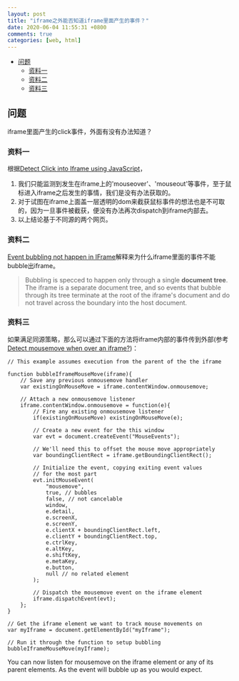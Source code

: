 ```yaml
---
layout: post
title: "iframe之外能否知道iframe里面产生的事件？"
date: 2020-06-04 11:55:31 +0800
comments: true
categories: [web, html]
---
```


<!-- more -->

<!-- TOC -->

- [问题](#问题)
    - [资料一](#资料一)
    - [资料二](#资料二)
    - [资料三](#资料三)

<!-- /TOC -->

<a id="markdown-问题" name="问题"></a>

## 问题
iframe里面产生的click事件，外面有没有办法知道？

<a id="markdown-资料一" name="资料一"></a>

### 资料一
根据[Detect Click into Iframe using JavaScript](https://stackoverflow.com/questions/2381336/detect-click-into-iframe-using-javascript/32138108)，

1. 我们只能监测到发生在iframe上的'mouseover'、'mouseout'等事件，至于鼠标进入iframe之后发生的事情，我们是没有办法获取的。
2. 对于试图在iframe上面盖一层透明的dom来截获鼠标事件的想法也是不可取的，因为一旦事件被截获，便没有办法再次dispatch到iframe内部去。
3. 以上结论基于不同源的两个网页。

<a id="markdown-资料二" name="资料二"></a>

### 资料二
[Event bubbling not happen in IFrame](https://stackoverflow.com/questions/40109631/event-bubbling-not-happen-in-iframe)解释来为什么iframe里面的事件不能bubble出iframe。

> Bubbling is specced to happen only through a single **document tree**. The iframe is a separate document tree, and so events that bubble through its tree terminate at the root of the iframe's document and do not travel across the boundary into the host document.

<a id="markdown-资料三" name="资料三"></a>

### 资料三
如果满足同源策略，那么可以通过下面的方法将iframe内部的事件传到外部(参考[Detect mousemove when over an iframe?](https://stackoverflow.com/questions/5645485/detect-mousemove-when-over-an-iframe/11865037#11865037))：

```
// This example assumes execution from the parent of the the iframe

function bubbleIframeMouseMove(iframe){
    // Save any previous onmousemove handler
    var existingOnMouseMove = iframe.contentWindow.onmousemove;

    // Attach a new onmousemove listener
    iframe.contentWindow.onmousemove = function(e){
        // Fire any existing onmousemove listener 
        if(existingOnMouseMove) existingOnMouseMove(e);

        // Create a new event for the this window
        var evt = document.createEvent("MouseEvents");

        // We'll need this to offset the mouse move appropriately
        var boundingClientRect = iframe.getBoundingClientRect();

        // Initialize the event, copying exiting event values
        // for the most part
        evt.initMouseEvent( 
            "mousemove", 
            true, // bubbles
            false, // not cancelable 
            window,
            e.detail,
            e.screenX,
            e.screenY, 
            e.clientX + boundingClientRect.left, 
            e.clientY + boundingClientRect.top, 
            e.ctrlKey, 
            e.altKey,
            e.shiftKey, 
            e.metaKey,
            e.button, 
            null // no related element
        );

        // Dispatch the mousemove event on the iframe element
        iframe.dispatchEvent(evt);
    };
}

// Get the iframe element we want to track mouse movements on
var myIframe = document.getElementById("myIframe");

// Run it through the function to setup bubbling
bubbleIframeMouseMove(myIframe);
```

You can now listen for mousemove on the iframe element or any of its parent elements. As the event will bubble up as you would expect.
